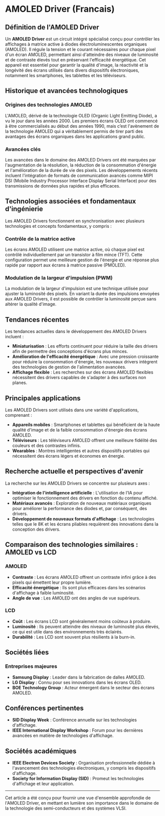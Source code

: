 # AMOLED Driver (Francais)

## Définition de l'AMOLED Driver

Un **AMOLED Driver** est un circuit intégré spécialisé conçu pour contrôler les affichages à matrice active à diodes électroluminescentes organiques (AMOLED). Il régule la tension et le courant nécessaires pour chaque pixel d'un écran AMOLED, permettant ainsi d'atteindre des niveaux de luminosité et de contraste élevés tout en préservant l'efficacité énergétique. Cet appareil est essentiel pour garantir la qualité d'image, la réactivité et la longévité des écrans utilisés dans divers dispositifs électroniques, notamment les smartphones, les tablettes et les téléviseurs.

## Historique et avancées technologiques

### Origines des technologies AMOLED

L'AMOLED, dérivé de la technologie OLED (Organic Light Emitting Diode), a vu le jour dans les années 2000. Les premiers écrans OLED ont commencé à être commercialisés au début des années 1990, mais c’est l'avènement de la technologie AMOLED qui a véritablement permis de tirer parti des avantages des écrans organiques dans les applications grand public.

### Avancées clés

Les avancées dans le domaine des AMOLED Drivers ont été marquées par l'augmentation de la résolution, la réduction de la consommation d'énergie et l'amélioration de la durée de vie des pixels. Les développements récents incluent l'intégration de formats de communication avancés comme MIPI DSI (Mobile Industry Processor Interface Display Serial Interface) pour des transmissions de données plus rapides et plus efficaces.

## Technologies associées et fondamentaux d'ingénierie

Les AMOLED Drivers fonctionnent en synchronisation avec plusieurs technologies et concepts fondamentaux, y compris :

### Contrôle de la matrice active

Les écrans AMOLED utilisent une matrice active, où chaque pixel est contrôlé individuellement par un transistor à film mince (TFT). Cette configuration permet une meilleure gestion de l'énergie et une réponse plus rapide par rapport aux écrans à matrice passive (PMOLED).

### Modulation de la largeur d'impulsion (PWM)

La modulation de la largeur d'impulsion est une technique utilisée pour ajuster la luminosité des pixels. En variant la durée des impulsions envoyées aux AMOLED Drivers, il est possible de contrôler la luminosité perçue sans altérer la qualité d'image.

## Tendances récentes

Les tendances actuelles dans le développement des AMOLED Drivers incluent :

- **Miniaturisation** : Les efforts continuent pour réduire la taille des drivers afin de permettre des conceptions d'écrans plus minces.
- **Amélioration de l'efficacité énergétique** : Avec une pression croissante pour réduire la consommation d'énergie, les nouveaux drivers intègrent des technologies de gestion de l'alimentation avancées.
- **Affichage flexible** : Les recherches sur des écrans AMOLED flexibles nécessitent des drivers capables de s'adapter à des surfaces non planes.

## Principales applications

Les AMOLED Drivers sont utilisés dans une variété d'applications, comprenant :

- **Appareils mobiles** : Smartphones et tablettes qui bénéficient de la haute qualité d'image et de la faible consommation d'énergie des écrans AMOLED.
- **Téléviseurs** : Les téléviseurs AMOLED offrent une meilleure fidélité des couleurs et des contrastes infinis.
- **Wearables** : Montres intelligentes et autres dispositifs portables qui nécessitent des écrans légers et économes en énergie.

## Recherche actuelle et perspectives d'avenir

La recherche sur les AMOLED Drivers se concentre sur plusieurs axes :

- **Intégration de l'intelligence artificielle** : L'utilisation de l'IA pour optimiser le fonctionnement des drivers en fonction du contenu affiché.
- **Matériaux avancés** : Exploration de nouveaux matériaux organiques pour améliorer la performance des diodes et, par conséquent, des drivers.
- **Développement de nouveaux formats d'affichage** : Les technologies telles que le 8K et les écrans pliables requièrent des innovations dans la conception des drivers.

## Comparaison des technologies similaires : AMOLED vs LCD

### AMOLED

- **Contraste** : Les écrans AMOLED offrent un contraste infini grâce à des pixels qui émettent leur propre lumière.
- **Efficacité énergétique** : Ils sont plus efficaces dans les scénarios d'affichage à faible luminosité.
- **Angle de vue** : Les AMOLED ont des angles de vue supérieurs.

### LCD

- **Coût** : Les écrans LCD sont généralement moins coûteux à produire.
- **Luminosité** : Ils peuvent atteindre des niveaux de luminosité plus élevés, ce qui est utile dans des environnements très éclairés.
- **Durabilité** : Les LCD sont souvent plus résilients à la burn-in.

## Sociétés liées

### Entreprises majeures

- **Samsung Display** : Leader dans la fabrication de dalles AMOLED.
- **LG Display** : Connu pour ses innovations dans les écrans OLED.
- **BOE Technology Group** : Acteur émergent dans le secteur des écrans AMOLED.

## Conférences pertinentes

- **SID Display Week** : Conférence annuelle sur les technologies d'affichage.
- **IEEE International Display Workshop** : Forum pour les dernières avancées en matière de technologies d'affichage.

## Sociétés académiques

- **IEEE Electron Devices Society** : Organisation professionnelle dédiée à l'avancement des technologies électroniques, y compris les dispositifs d'affichage.
- **Society for Information Display (SID)** : Promeut les technologies d'affichage et leur application.

---

Cet article a été conçu pour fournir une vue d'ensemble approfondie de l'AMOLED Driver, en mettant en lumière son importance dans le domaine de la technologie des semi-conducteurs et des systèmes VLSI.
